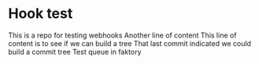 # Hook test

This is a repo for testing webhooks
Another line of content
This line of content is to see if we can build a tree
That last commit indicated we could build a commit tree
Test queue in faktory
